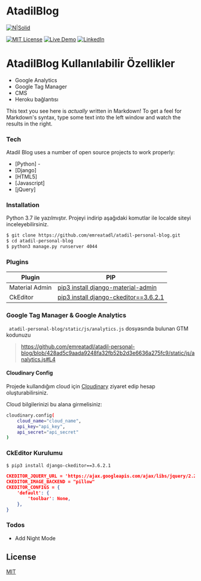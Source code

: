 # AtadilBlog

[![N|Solid](https://intuz-site.imgix.net/uploads/django.png)](https://www.djangoproject.com/download/)

[![MIT License][license-shield]][license-url]
[![Live Demo][demo-shield]][demo-url]
[![LinkedIn][linkedin-shield]][linkedin-url]


# AtadilBlog Kullanılabilir Özellikler

  - Google Analytics
  - Google Tag Manager 
  - CMS
  - Heroku bağlantısı


This text you see here is *actually* written in Markdown! To get a feel for Markdown's syntax, type some text into the left window and watch the results in the right.

### Tech

Atadil Blog uses a number of open source projects to work properly:

* [Python] - 
* [Django]
* [HTML5]
* [Javascript]
* [jQuery]


### Installation

Python 3.7 ile yazılmıştır. 
Projeyi indirip aşağıdaki komutlar ile localde siteyi inceleyebilirsiniz.

```sh
$ git clone https://github.com/emreatadl/atadil-personal-blog.git
$ cd atadil-personal-blog
$ python3 manage.py runserver 4044
```

### Plugins

| Plugin | PIP |
| ------ | ------ |
| Material Admin | [pip3 install django-material-admin](https://pypi.org/project/django-material-admin?ref=emre.atadil) |
| CkEditor | [pip3 install django-ckeditor==3.6.2.1](https://pypi.org/project/django-ckeditor/3.6.2.1/?ref=emre.atadil) |

### Google Tag Manager & Google Analytics

``` atadil-personal-blog/static/js/analytics.js``` dosyasında bulunan GTM kodunuzu 
> https://github.com/emreatadl/atadil-personal-blog/blob/428ad5c9aada9248fa32fb52b2d3e6636a275fc9/static/js/analytics.js#L4

#### Cloudinary Config
Projede kullandığım cloud için [Cloudinary](https://cloudinary.com/pricing-2020?ref=emre.atadil) ziyaret edip hesap oluşturabilirsiniz.

Cloud bilgilerinizi bu alana girmelisiniz:
```sh
cloudinary.config(
    cloud_name="cloud_name",
    api_key="api_key",
    api_secret="api_secret"
)
```

### CkEditor Kurulumu
```sh
$ pip3 install django-ckeditor==3.6.2.1
```
```json
CKEDITOR_JQUERY_URL = 'https://ajax.googleapis.com/ajax/libs/jquery/2.2.4/jquery.min.js'
CKEDITOR_IMAGE_BACKEND = "pillow"
CKEDITOR_CONFIGS = {
    'default': {
        'toolbar': None,
    },
}
```


### Todos

 - Add Night Mode

License
----
[MIT](https://github.com/emreatadl/atadil-personal-blog/blob/master/LICENSE.txt)

<!-- MARKDOWN LINKS & IMAGES -->
[license-shield]: https://img.shields.io/github/license/othneildrew/Best-README-Template.svg?style=flat-square
[license-url]: https://github.com/emreatadl/atadil-personal-blog/blob/master/LICENSE.txt
[linkedin-shield]: https://img.shields.io/badge/-LinkedIn-black.svg?style=flat-square&logo=linkedin&colorB=555
[linkedin-url]: https://www.linkedin.com/in/emre-atadil/
[demo-shield]: https://img.shields.io/badge/Live-Demo-brightgreen
[demo-url]: http://www.emreatadil.com?ref=github
